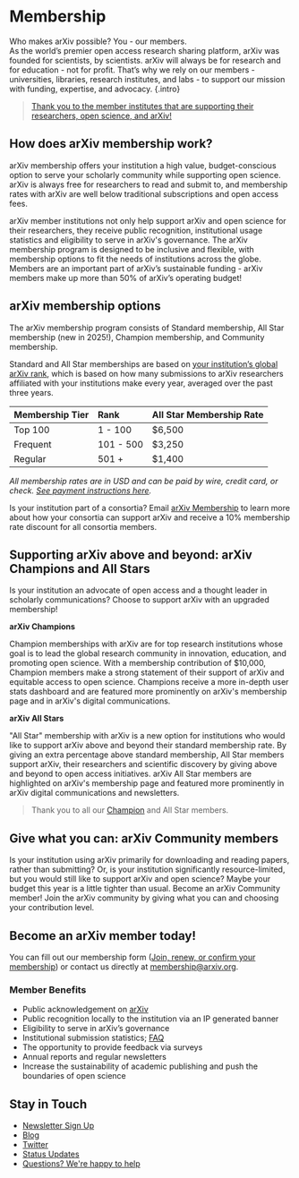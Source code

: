 # Membership

Who makes arXiv possible? You - our members.  
As the world’s premier open access research sharing platform, arXiv was founded for scientists, by scientists. arXiv will always be for research and for education - not for profit. That’s why we rely on our members - universities, libraries, research institutes, and labs - to support our mission with funding, expertise, and advocacy.
{.intro}


>[Thank you to the member institutes that are supporting their researchers, open science, and arXiv!](ourmembers.md)

## How does arXiv membership work?

arXiv membership offers your institution a high value, budget-conscious option to serve your scholarly community while supporting open science. arXiv is always free for researchers to read and submit to, and membership rates with arXiv are well below traditional subscriptions and open access fees.

arXiv member institutions not only help support arXiv and open science for their researchers, they receive public recognition, institutional usage statistics and eligibility to serve in arXiv's governance. The arXiv membership program is designed to be inclusive and flexible, with membership options to fit the needs of institutions across the globe. Members are an important part of arXiv’s sustainable funding - arXiv members make up more than 50% of arXiv’s operating budget!

## arXiv membership options

The arXiv membership program consists of Standard membership, All Star membership (new in 2025!), Champion membership, and Community membership.

Standard and All Star memberships are based on [your institution’s global arXiv rank](reports/2024_institution_submissions.md), which is based on how many submissions to arXiv researchers affiliated with your institutions make every year, averaged over the past three years.


| Membership Tier | Rank | All Star Membership Rate |
|-----------------|:----------|:--------------------|
| Top 100 | 1 - 100 | $6,500 |
| Frequent | 101 - 500 | $3,250 |
| Regular | 501 + | $1,400 |

_All membership rates are in USD and can be paid by wire, credit card, or check. [See payment instructions here](arXiv-payment-instructions-2025.pdf)._

Is your institution part of a consortia? Email [arXiv Membership](mailto:membership@arxiv.org) to learn more about how your consortia can support arXiv and receive a 10% membership rate discount for all consortia members.

## Supporting arXiv above and beyond: arXiv Champions and All Stars

Is your institution an advocate of open access and a thought leader in scholarly communications? Choose to support arXiv with an upgraded membership! 

**arXiv Champions**

Champion memberships with arXiv are for top research institutions whose goal is to lead the global research community in innovation, education, and promoting open science. With a membership contribution of $10,000, Champion members make a strong statement of their support of arXiv and equitable access to open science. Champions receive a more in-depth user stats dashboard and are featured more prominently on arXiv's membership page and in arXiv's digital communications.

**arXiv All Stars**

"All Star" membership with arXiv is a new option for institutions who would like to support arXiv above and beyond their standard membership rate. By giving an extra percentage above standard membership, All Star members support arXiv, their researchers and scientific discovery by giving above and beyond to open access initiatives. arXiv All Star members are highlighted on arXiv's membership page and featured more prominently in arXiv digital communications and newsletters.

>Thank you to all our [Champion](ourmembers.md#champion) and All Star members.

## Give what you can: arXiv Community members

Is your institution using arXiv primarily for downloading and reading papers, rather than submitting? Or, is your institution significantly resource-limited, but you would still like to support arXiv and open science? Maybe your budget this year is a little tighter than usual. Become an arXiv Community member! Join the arXiv community by giving what you can and choosing your contribution level.

## Become an arXiv member today! 

You can fill out our membership form ([Join, renew, or confirm your membership](membership_confirm.md)) or contact us directly at <membership@arxiv.org>.

### Member Benefits

- Public acknowledgement on [arXiv](ourmembers.md)
- Public recognition locally to the institution via an IP generated banner
- Eligibility to serve in arXiv’s governance
- Institutional submission statistics; [FAQ](submission_data_faq.md)
- The opportunity to provide feedback via surveys
- Annual reports and regular newsletters
- Increase the sustainability of academic publishing and push the boundaries of open science

## Stay in Touch

- [Newsletter Sign Up](email_sign_up.md)
- [Blog](https://blog.arxiv.org/)
- [Twitter](https://x.com/arxiv)
- [Status Updates](https://status.arxiv.org/)
- [Questions? We're happy to help](mailto:membership@arxiv.org)

</div>
